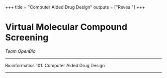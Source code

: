 +++
title = "Computer Aided Drug Design"
outputs = ["Reveal"]
+++

# Virtual Molecular Compound Screening 

*Team OpenBio* 


---

Bioinformatics 101: Computer Aided Drug Design

---

